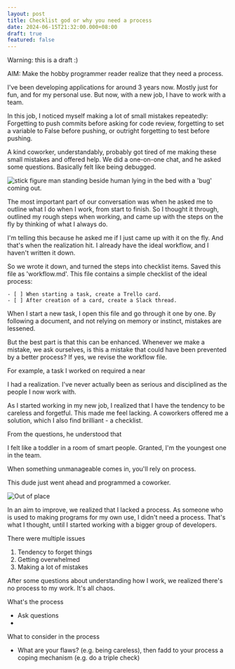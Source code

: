 ```yaml
---
layout: post
title: Checklist god or why you need a process
date: 2024-06-15T21:32:00.000+08:00
draft: true
featured: false
---
```

Warning: this is a draft :)

AIM: Make the hobby programmer reader realize that they need a process.

I've been developing applications for around 3 years now. Mostly just for fun, and for my personal use. But now, with a new job, I have to work with a team.

In this job, I noticed myself making a lot of small mistakes repeatedly: Forgetting to push commits before asking for code review, forgetting to set a variable to False before pushing, or outright forgetting to test before pushing.

A kind coworker, understandably, probably got tired of me making these small mistakes and offered help. We did a one-on-one chat, and he asked some questions. Basically felt like being debugged.

![stick figure man standing beside human lying in the bed with a 'bug' coming out.](/img/uploads/human-debugging-human.jpg "Human debugging human")

The most important part of our conversation was when he asked me to outline what I do when I work, from start to finish. So I thought it through, outlined my rough steps when working, and came up with the steps on the fly by thinking of what I always do.

I'm telling this because he asked me if I just came up with it on the fly. And that's when the realization hit. I already have the ideal workflow, and I haven't written it down.

So we wrote it down, and turned the steps into checklist items. Saved this file as 'workflow.md'. This file contains a simple checklist of the ideal process:

```
- [ ] When starting a task, create a Trello card.
- [ ] After creation of a card, create a Slack thread.
```

When I start a new task, I open this file and go through it one by one. By following a document, and not relying on memory or instinct, mistakes are lessened.

But the best part is that this can be enhanced. Whenever we make a mistake, we ask ourselves, is this a mistake that could have been prevented by a better process? If yes, we revise the workflow file.

For example, a task I worked on required a near 





I had a realization. I've never actually been as serious and disciplined as the people I now work with. 

As I started working in my new job, I realized that I have the tendency to be careless and forgetful. This made me feel lacking. A coworkers offered me a solution, which I also find brilliant - a checklist.

<art here>

From the questions, he understood that 

I felt like a toddler in a room of smart people. Granted, I'm the youngest one in the team.

When something unmanageable comes in, you'll rely on process.

This dude just went ahead and programmed a coworker.

![](/img/uploads/out-of-place.jpg "Out of place")

In an aim to improve, we realized that I lacked a process. As someone who is used to making programs for my own use, I didn't need a process. That's what I thought, until I started working with a bigger group of developers.

There were multiple issues

1. Tendency to forget things
2. Getting overwhelmed
3. Making a lot of mistakes

After some questions about understanding how I work, we realized there's no process to my work. It's all chaos.

What's the process

* Ask questions
*

What to consider in the process

* What are your flaws? (e.g. being careless), then fadd to your process a coping mechanism (e.g. do a triple check)
